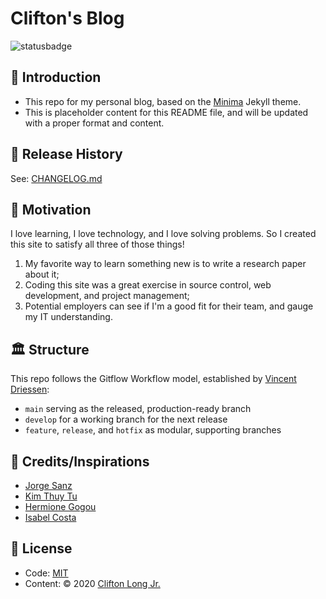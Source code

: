 # Clifton's Blog
![statusbadge](https://img.shields.io/badge/status-live-brightgreen?style=for-the-badge)

## 👋 Introduction
- This repo for my personal blog, based on the [Minima](https://github.com/jekyll/minima) Jekyll theme.
- This is placeholder content for this README file, and will be updated with a proper format and content.

## 📝 Release History
See: [CHANGELOG.md](/CHANGELOG.md)

## 🤔 Motivation
I love learning, I love technology, and I love solving problems. So I created this site to satisfy all three of those things!

1. My favorite way to learn something new is to write a research paper about it;
2. Coding this site was a great exercise in source control, web development, and project management;
3. Potential employers can see if I'm a good fit for their team, and gauge my IT understanding.

## 🏛 Structure
This repo follows the Gitflow Workflow model, established by [Vincent Driessen](https://nvie.com/posts/a-successful-git-branching-model/):
- `main` serving as the released, production-ready branch
- `develop` for a working branch for the next release
- `feature`, `release`, and `hotfix` as modular, supporting branches 

## 🙏 Credits/Inspirations
- [Jorge Sanz](https://jorgesanz.net/)
- [Kim Thuy Tu](https://www.kimthuytu.com/)
- [Hermione Gogou](https://www.hermionegogou.com/)
- [Isabel Costa](https://github.com/isabelcosta)

## 📄 License
- Code: [MIT](http://opensource.org/licenses/MIT)
- Content: © 2020 [Clifton Long Jr.]()

